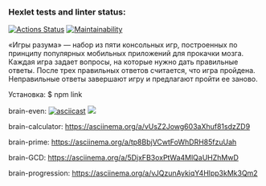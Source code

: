 ### Hexlet tests and linter status:
[![Actions Status](https://github.com/trair/frontend-project-lvl1/workflows/hexlet-check/badge.svg)](https://github.com/trair/frontend-project-lvl1/actions)
[![Maintainability](https://api.codeclimate.com/v1/badges/f880cb59eb8ebbd37e00/maintainability)](https://codeclimate.com/github/trair/frontend-project-lvl1/maintainability)

«Игры разума» — набор из пяти консольных игр, построенных по принципу популярных мобильных приложений для прокачки мозга. Каждая игра задает вопросы, на которые нужно дать правильные ответы. После трех правильных ответов считается, что игра пройдена. Неправильные ответы завершают игру и предлагают пройти ее заново.

Установка: $ npm link

brain-even: [![asciicast](https://asciinema.org/a/vHC5NdcJzzuRFQFdNxecrInt1.svg)](https://asciinema.org/a/vHC5NdcJzzuRFQFdNxecrInt1)
<a href="https://asciinema.org/a/vHC5NdcJzzuRFQFdNxecrInt1" target="_blank"><img src="https://asciinema.org/a/vHC5NdcJzzuRFQFdNxecrInt1.svg" /></a>

brain-calculator: https://asciinema.org/a/vUsZ2Jowg603aXhuf81sdzZD9

brain-prime: https://asciinema.org/a/tp8BbjVCwtFoWhDRH85fzuUah

brain-GCD: https://asciinema.org/a/5DjxFB3oxPtWa4MlQaUHZhMwD

brain-progression: https://asciinema.org/a/vJQzunAykiqY4Hlpp3kMk3Qm2
